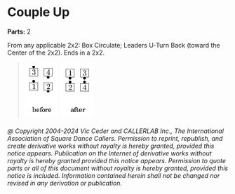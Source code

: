 
# Couple Up

**Parts:** 2

From any applicable 2x2: Box Circulate;
Leaders U-Turn Back (toward the Center of the 2x2). Ends in a 2x2.

> 
> ![alt](couple_up-1.png)
> ![alt](couple_up-2.png)
> 

###### @ Copyright 2004-2024 Vic Ceder and CALLERLAB Inc., The International Association of Square Dance Callers. Permission to reprint, republish, and create derivative works without royalty is hereby granted, provided this notice appears. Publication on the Internet of derivative works without royalty is hereby granted provided this notice appears. Permission to quote parts or all of this document without royalty is hereby granted, provided this notice is included. Information contained herein shall not be changed nor revised in any derivation or publication.
